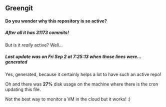 ## Greengit

#### Do you wonder why this repository is so active?

##### After all it has 31173 commits!

But is it *really* active? Well...

##### Last update was on Fri Sep 2 at 7:25:13 when those lines were... generated

Yes, generated, because it certainly helps a lot to have such an active repo!

Oh and there was **27%** disk usage on the machine
where there is the cron updating this file.

Not the best way to monitor a VM in the cloud but it works! :)

